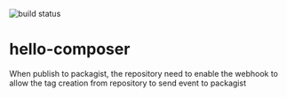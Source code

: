 ![build status](https://travis-ci.org/charlesng/hello-composer.svg?branch=master)

# hello-composer


When publish to packagist, the repository need to enable the webhook to allow the tag creation from repository to send event to packagist
